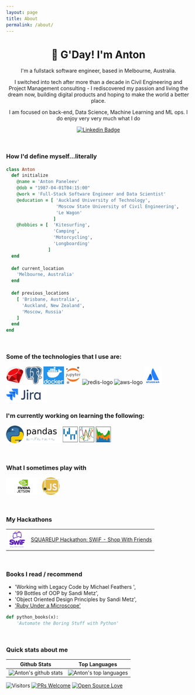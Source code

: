 ```yaml
---
layout: page
title: About
permalink: /about/
---
```

<h1 align="center">🤠 G'Day! I'm Anton</h1>
<div  align="center">
  <p>I'm a fullstack software engineer, based in Melbourne, Australia. </p>
  <p>
    I switched into tech after more than a decade in Civil Engineering and Project Management consulting - I rediscovered my passion and living the dream now, building digital products and hoping to make the world a better place.
  </p>
  <p>I am focused on back-end, Data Science, Machine Learning and ML ops. I do enjoy very very much what I do</p>
</div>

<div align="center">

  [![Linkedin Badge](https://img.shields.io/badge/-panteleev-blue?style=flat-square&logo=Linkedin&logoColor=white&link=https://www.linkedin.com/in/panteleev/)](https://www.linkedin.com/in/panteleev/)
</div>
<br>

### How I'd define myself...literally

```ruby
class Anton
  def initialize
    @name = 'Anton Paneleev'
    @dob = "1987-04-01T04:15:00"
    @work = 'Full-Stack Software Engineer and Data Scientist'
    @education = [ 'Auckland University of Technology',
                   'Moscow State University of Civil Engineering',
                   'Le Wagon' 
                  ]
    @hobbies = [  'Kitesurfing', 
                  'Camping',
                  'Motorcycling',
                  'Longboarding'
                ]
  end

  def current_location
    'Melbourne, Australia'
  end

  def previous_locations
    [ 'Brisbane, Australia',
      'Auckland, New Zealand',
      'Moscow, Russia'
    ]
  end
end
```
 
<br>

### Some of the technologies that I use are:
<p float="left">
  <img src="images/ruby.png" height="48px">
  <img src="images/postgres.png" height="48px">
  <img src="images/docker.png" height="48px">
  <img src="images/jupyter.png" height="48px">
  <img src="https://res.cloudinary.com/nico1711/image/upload/c_scale,h_30/v1598849653/redis_xtyczu.png" alt="redis-logo">
  <img src="https://res.cloudinary.com/nico1711/image/upload/c_scale,h_30/v1598849658/aws_zdxicw.jpg" alt="aws-logo">
  <img src="images/atlassian.png" height="48px">
  <img src="images/jira.png" height="48px">
 </p>

### I'm currently working on learning the following:
<p float="left">
 <img src="images/python.png" height="48px">
 <img src="images/pandas.png" height="48px">
</p>


<br>

### What I sometimes play with
<p>
  <!-- <img src="images/figma.png" height="48px"> -->
  <img src="images/jetson.png" height="48px">
  <img src="images/javascript.png" height="48px">
  <!-- <img src="https://res.cloudinary.com/nico1711/image/upload/c_scale,h_30/v1598849659/mapbox_ik768l.png" alt="mapbox-logo"> -->
  <!-- <img src="https://res.cloudinary.com/nico1711/image/upload/c_scale,h_30/v1598849655/algolia_pgipvv.png" alt="algolia-logo"> -->
</p>

<br>

### My Hackathons
<table>
  <tr>
    <td><img src="images/swif.png" height="48px"></td>
    <td><a href="https://devpost.com/software/swif-shop-with-friends">SQUAREUP Hackathon: SWiF - Shop With Friends</a></td>
  </tr>
</table>

<br>

### Books I read / recommend

- 'Working with Legacy Code by Michael Feathers ', 
- '99 Bottles of OOP by Sandi Metz', 
- 'Object Oriented Design Principles by Sandi Metz',
- ['Ruby Under a Microscope'](https://github.com/friendlyantz/ruby_under_microscope)


```python
def python_books(x):
    'Automate the Boring Stuff with Python'
```
<br>

### Quick stats about me
| Github Stats | Top Languages |
| --- | --- |
| ![Anton's github stats](https://github-readme-stats.vercel.app/api?username=friendlyantz&show_icons=true&title_color=f6c32c&icon_color=f6c32c&text_color=9f9f9f&bg_color=151515&count_private=true) | ![Anton's top languages](https://github-readme-stats.vercel.app/api/top-langs/?username=friendlyantz&show_icons=true&title_color=f6c32c&icon_color=f6c32c&text_color=9f9f9f&bg_color=151515&count_private=true&layout=compact) |




![Visitors](https://visitor-badge.glitch.me/badge?page_id=friendlyantz.friendlyantz) [![PRs Welcome](https://img.shields.io/badge/PRs-welcome-brightgreen.svg?style=flat&logo=github)](https://github.com/friendlyantz?tab=repositories) [![Open Source Love](https://badges.frapsoft.com/os/v2/open-source.svg?v=103)](https://github.com/friendlyantz?tab=stars)
